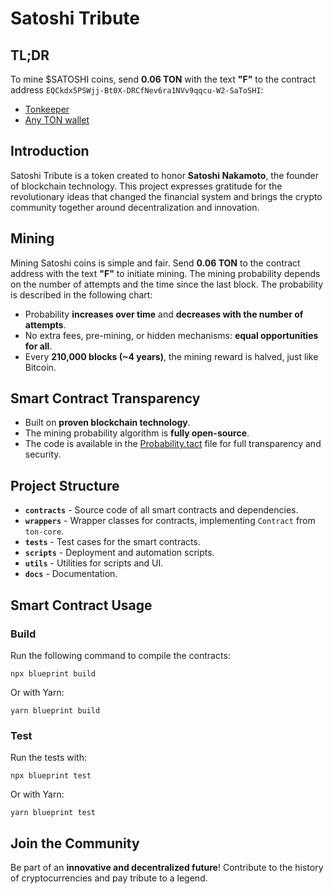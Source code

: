 # Satoshi Tribute

## TL;DR
To mine $SATOSHI coins, send **0.06 TON** with the text **"F"** to the contract address `EQCkdx5PSWjj-Bt0X-DRCfNev6ra1NVv9qqcu-W2-SaToSHI`:
- [Tonkeeper](https://app.tonkeeper.com/transfer/EQCkdx5PSWjj-Bt0X-DRCfNev6ra1NVv9qqcu-W2-SaToSHI?amount=60000000&text=F)
- [Any TON wallet](ton://transfer/EQCkdx5PSWjj-Bt0X-DRCfNev6ra1NVv9qqcu-W2-SaToSHI?amount=60000000&text=F)

## Introduction
Satoshi Tribute is a token created to honor **Satoshi Nakamoto**, the founder of blockchain technology. This project expresses gratitude for the revolutionary ideas that changed the financial system and brings the crypto community together around decentralization and innovation.

## Mining
Mining Satoshi coins is simple and fair. Send **0.06 TON** to the contract address with the text **"F"** to initiate mining. The mining probability depends on the number of attempts and the time since the last block. The probability is described in the following chart:


- Probability **increases over time** and **decreases with the number of attempts**.
- No extra fees, pre-mining, or hidden mechanisms: **equal opportunities for all**.
- Every **210,000 blocks (~4 years)**, the mining reward is halved, just like Bitcoin.

## Smart Contract Transparency
- Built on **proven blockchain technology**.
- The mining probability algorithm is **fully open-source**.
- The code is available in the [Probability.tact](contracts/traits/Probability.tact) file for full transparency and security.

## Project Structure
- **`contracts`** - Source code of all smart contracts and dependencies.
- **`wrappers`** - Wrapper classes for contracts, implementing `Contract` from `ton-core`.
- **`tests`** - Test cases for the smart contracts.
- **`scripts`** - Deployment and automation scripts.
- **`utils`** - Utilities for scripts and UI.
- **`docs`** - Documentation.

## Smart Contract Usage
### Build
Run the following command to compile the contracts:
```
npx blueprint build
```
Or with Yarn:
```
yarn blueprint build
```

### Test
Run the tests with:
```
npx blueprint test
```
Or with Yarn:
```
yarn blueprint test
```

## Join the Community
Be part of an **innovative and decentralized future**! Contribute to the history of cryptocurrencies and pay tribute to a legend.

